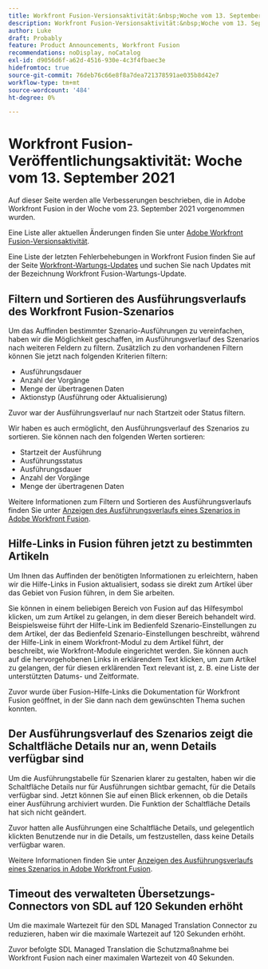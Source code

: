 ```yaml
---
title: Workfront Fusion-Versionsaktivität:&nbsp;Woche vom 13. September 2021
description: Workfront Fusion-Versionsaktivität:&nbsp;Woche vom 13. September 2021
author: Luke
draft: Probably
feature: Product Announcements, Workfront Fusion
recommendations: noDisplay, noCatalog
exl-id: d9056d6f-a62d-4516-930e-4c3f4fbaec3e
hidefromtoc: true
source-git-commit: 76deb76c66e8f8a7dea721378591ae035b8d42e7
workflow-type: tm+mt
source-wordcount: '484'
ht-degree: 0%

---
```


# Workfront Fusion-Veröffentlichungsaktivität: Woche vom 13. September 2021

Auf dieser Seite werden alle Verbesserungen beschrieben, die in Adobe Workfront Fusion in der Woche vom 23. September 2021 vorgenommen wurden.

Eine Liste aller aktuellen Änderungen finden Sie unter [Adobe Workfront Fusion-Versionsaktivität](../../../product-announcements/product-releases/fusion-release-activity/fusion-release-activity.md).

Eine Liste der letzten Fehlerbehebungen in Workfront Fusion finden Sie auf der Seite [Workfront-Wartungs-Updates](https://experienceleague.adobe.com/docs/workfront-known-issues/releases/current-updates.html) und suchen Sie nach Updates mit der Bezeichnung Workfront Fusion-Wartungs-Update.

## Filtern und Sortieren des Ausführungsverlaufs des Workfront Fusion-Szenarios

Um das Auffinden bestimmter Szenario-Ausführungen zu vereinfachen, haben wir die Möglichkeit geschaffen, im Ausführungsverlauf des Szenarios nach weiteren Feldern zu filtern. Zusätzlich zu den vorhandenen Filtern können Sie jetzt nach folgenden Kriterien filtern:

* Ausführungsdauer
* Anzahl der Vorgänge
* Menge der übertragenen Daten
* Aktionstyp (Ausführung oder Aktualisierung)

Zuvor war der Ausführungsverlauf nur nach Startzeit oder Status filtern.

Wir haben es auch ermöglicht, den Ausführungsverlauf des Szenarios zu sortieren. Sie können nach den folgenden Werten sortieren:

* Startzeit der Ausführung
* Ausführungsstatus
* Ausführungsdauer
* Anzahl der Vorgänge
* Menge der übertragenen Daten

Weitere Informationen zum Filtern und Sortieren des Ausführungsverlaufs finden Sie unter [Anzeigen des Ausführungsverlaufs eines Szenarios in Adobe Workfront Fusion](../../../workfront-fusion/scenarios/view-scenario-execution-history.md).

## Hilfe-Links in Fusion führen jetzt zu bestimmten Artikeln

Um Ihnen das Auffinden der benötigten Informationen zu erleichtern, haben wir die Hilfe-Links in Fusion aktualisiert, sodass sie direkt zum Artikel über das Gebiet von Fusion führen, in dem Sie arbeiten.

Sie können in einem beliebigen Bereich von Fusion auf das Hilfesymbol klicken, um zum Artikel zu gelangen, in dem dieser Bereich behandelt wird. Beispielsweise führt der Hilfe-Link im Bedienfeld Szenario-Einstellungen zu dem Artikel, der das Bedienfeld Szenario-Einstellungen beschreibt, während der Hilfe-Link in einem Workfront-Modul zu dem Artikel führt, der beschreibt, wie Workfront-Module eingerichtet werden. Sie können auch auf die hervorgehobenen Links in erklärendem Text klicken, um zum Artikel zu gelangen, der für diesen erklärenden Text relevant ist, z. B. eine Liste der unterstützten Datums- und Zeitformate.

Zuvor wurde über Fusion-Hilfe-Links die Dokumentation für Workfront Fusion geöffnet, in der Sie dann nach dem gewünschten Thema suchen konnten.

## Der Ausführungsverlauf des Szenarios zeigt die Schaltfläche Details nur an, wenn Details verfügbar sind

Um die Ausführungstabelle für Szenarien klarer zu gestalten, haben wir die Schaltfläche Details nur für Ausführungen sichtbar gemacht, für die Details verfügbar sind. Jetzt können Sie auf einen Blick erkennen, ob die Details einer Ausführung archiviert wurden. Die Funktion der Schaltfläche Details hat sich nicht geändert.

Zuvor hatten alle Ausführungen eine Schaltfläche Details, und gelegentlich klickten Benutzende nur in die Details, um festzustellen, dass keine Details verfügbar waren.

Weitere Informationen finden Sie unter [Anzeigen des Ausführungsverlaufs eines Szenarios in Adobe Workfront Fusion](../../../workfront-fusion/scenarios/view-scenario-execution-history.md).

## Timeout des verwalteten Übersetzungs-Connectors von SDL auf 120 Sekunden erhöht

Um die maximale Wartezeit für den SDL Managed Translation Connector zu reduzieren, haben wir die maximale Wartezeit auf 120 Sekunden erhöht.

Zuvor befolgte SDL Managed Translation die Schutzmaßnahme bei Workfront Fusion nach einer maximalen Wartezeit von 40 Sekunden.
